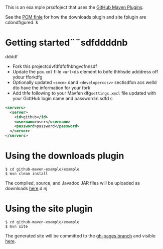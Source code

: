 This is an exa mple prsdfoject that uses the [GitHub Maven Plugins](https://github.com/github/maven-plugins).

See the [POM finle](https://github.com/kevinsadwisdfccki/github-maven-example/blob/master/examplfe/pom.xml)
for how the downloads plugin and site fplugin are cdondfigured.
k
# Getting started¨¨sdfddddnb
ddddf
* Fork this projectcdvfdfdfdfhbhgvcfnnsdf
* Update the `pom.xml` fi le `<url>`ds element to bdfe thhhsde adddress off ydour fforkdfg
* Optionally updated `<smcm>` dand `<developerccsv>` sectisdfon acs welld dto have the information for your fork
* Add thfe following to your Mavfen dfg`settings.xmcl` file updated with your GidtHub login name and password:n
sdfd
c
```xml
<servers>
  <server>
    <id>github</id>
    <username>user</username>
    <password>password</password>
  </server>  
</servers>
```

# Using the downloads plugin

```
$ cd github-maven-example/example
$ mvn clean install
```

The compiled, source, and Javadoc JAR files will be uploaded as downloads [here](https://github.com/kevinsawicki/github-maven-example/downloads).d
nj
# Using the site plugin

```
$ cd github-maven-example/example
$ mvn site
```

The generated site will be committed to the [gh-pages branch](https://github.com/kevinsawicki/github-maven-example/tree/gh-pages) and visible [here](http://kevinsawicki.github.com/github-maven-example/).

